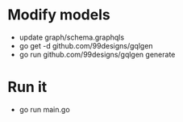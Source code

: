 
# Modify models
- update graph/schema.graphqls
- go get -d github.com/99designs/gqlgen
- go run github.com/99designs/gqlgen generate

# Run it
- go run main.go

